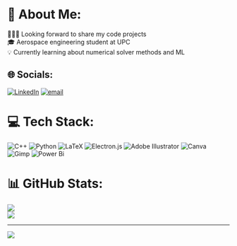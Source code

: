 # 💫 About Me:
👩🏻‍💻 Looking forward to share my code projects<br/>
🎓 Aerospace engineering student at UPC<br/>
💡 Currently learning about numerical solver methods and ML<br/>



## 🌐 Socials:
[![LinkedIn](https://img.shields.io/badge/LinkedIn-%230077B5.svg?logo=linkedin&logoColor=white)](https://linkedin.com/in/abrilbertran) [![email](https://img.shields.io/badge/Email-D14836?logo=gmail&logoColor=white)](mailto:abriljinbg@gmail.com) 

# 💻 Tech Stack:
![C++](https://img.shields.io/badge/c++-%2300599C.svg?style=for-the-badge&logo=c%2B%2B&logoColor=white) ![Python](https://img.shields.io/badge/python-3670A0?style=for-the-badge&logo=python&logoColor=ffdd54) ![LaTeX](https://img.shields.io/badge/latex-%23008080.svg?style=for-the-badge&logo=latex&logoColor=white) ![Electron.js](https://img.shields.io/badge/Electron-191970?style=for-the-badge&logo=Electron&logoColor=white) ![Adobe Illustrator](https://img.shields.io/badge/adobe%20illustrator-%23FF9A00.svg?style=for-the-badge&logo=adobe%20illustrator&logoColor=white) ![Canva](https://img.shields.io/badge/Canva-%2300C4CC.svg?style=for-the-badge&logo=Canva&logoColor=white) ![Gimp](https://img.shields.io/badge/Gimp-657D8B?style=for-the-badge&logo=gimp&logoColor=FFFFFF) ![Power Bi](https://img.shields.io/badge/power_bi-F2C811?style=for-the-badge&logo=powerbi&logoColor=black)
# 📊 GitHub Stats:
![](https://github-readme-stats.vercel.app/api?username=abrilbertran&theme=default&hide_border=false&include_all_commits=false&count_private=false)<br/>
![](https://nirzak-streak-stats.vercel.app/?user=abrilbertran&theme=default&hide_border=false)<br/>

---
[![](https://visitcount.itsvg.in/api?id=abrilbertran&icon=0&color=0)](https://visitcount.itsvg.in)

<!-- Proudly created with GPRM ( https://gprm.itsvg.in ) -->
